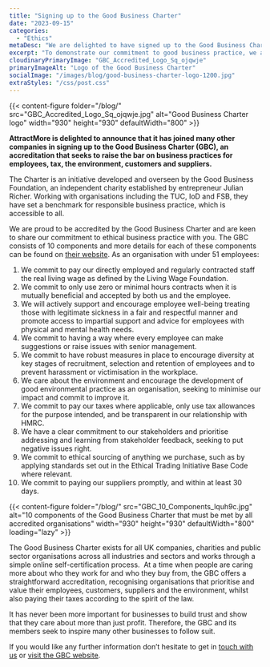 ```yaml
---
title: "Signing up to the Good Business Charter"
date: "2023-09-15"
categories:
  - "Ethics"
metaDesc: "We are delighted to have signed up to the Good Business Charter to show our commitment to ethical business practice."
excerpt: "To demonstrate our commitment to good business practice, we applied to join the Good Business Charter. I'm very pleased to say that we have been accepted and are now an accredited organisation. Companies large and small have already joined this initiative which aims to improve business practices for the environment, customers, suppliers, tax and employees. This post talks more about the 10 components of the Good Business Charter and how you can become an accredited organisation as well."
cloudinaryPrimaryImage: "GBC_Accredited_Logo_Sq_ojqwje"
primaryImageAlt: "Logo of the Good Business Charter"
socialImage: "/images/blog/good-business-charter-logo-1200.jpg"
extraStyles: "/css/post.css"
---
```


{{< content-figure folder="/blog/"
src="GBC_Accredited_Logo_Sq_ojqwje.jpg"
alt="Good Business Charter logo"
width="930" height="930" defaultWidth="800" >}}

**AttractMore is delighted to announce that it has joined many other companies in signing up to the Good Business Charter (GBC), an accreditation that seeks to raise the bar on business practices for employees, tax, the environment, customers and suppliers.**

The Charter is an initiative developed and overseen by the Good Business Foundation, an independent charity established by entrepreneur Julian Richer. Working with organisations including the TUC, IoD and FSB, they have set a benchmark for responsible business practice, which is accessible to all.

We are proud to be accredited by the Good Business Charter and are keen to share our commitment to ethical business practice with you. The GBC consists of 10 components and more details for each of these components can be found on [their website](https://www.goodbusinesscharter.com/). As an organisation with under 51 employees:

1. We commit to pay our directly employed and regularly contracted staff the real living wage as defined by the Living Wage Foundation.
2. We commit to only use zero or minimal hours contracts when it is mutually beneficial and accepted by both us and the employee.
3. We will actively support and encourage employee well-being treating those with legitimate sickness in a fair and respectful manner and promote access to impartial support and advice for employees with physical and mental health needs.
4. We commit to having a way where every employee can make suggestions or raise issues with senior management.
5. We commit to have robust measures in place to encourage diversity at key stages of recruitment, selection and retention of employees and to prevent harassment or victimisation in the workplace.
6. We care about the environment and encourage the development of good environmental practice as an organisation, seeking to minimise our impact and commit to improve it.
7. We commit to pay our taxes where applicable, only use tax allowances for the purpose intended, and be transparent in our relationship with HMRC.
8. We have a clear commitment to our stakeholders and prioritise addressing and learning from stakeholder feedback, seeking to put negative issues right.
9. We commit to ethical sourcing of anything we purchase, such as by applying standards set out in the Ethical Trading Initiative Base Code where relevant.
10. We commit to paying our suppliers promptly, and within at least 30 days.

{{< content-figure folder="/blog/"
src="GBC_10_Components_lquh9c.jpg"
alt="10 components of the Good Business Charter that must be met by all accredited organisations"
width="930" height="930" defaultWidth="800"
loading="lazy" >}}

The Good Business Charter exists for all UK companies, charities and public sector organisations across all industries and sectors and works through a simple online self-certification process.  At a time when people are caring more about who they work for and who they buy from, the GBC offers a straightforward accreditation, recognising organisations that prioritise and value their employees, customers, suppliers and the environment, whilst also paying their taxes according to the spirit of the law.

It has never been more important for businesses to build trust and show that they care about more than just profit. Therefore, the GBC and its members seek to inspire many other businesses to follow suit.

If you would like any further information don’t hesitate to get in [touch with us](/contact/) or [visit the GBC website](https://www.goodbusinesscharter.com/).
